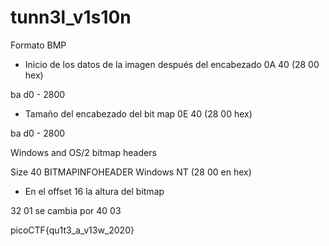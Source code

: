 #  tunn3l_v1s10n


Formato BMP

- Inicio de los datos de la imagen después del encabezado
0A 
40 (28 00 hex)

ba d0 - 2800

- Tamaño del encabezado del bit map
0E
40 (28 00 hex)

ba d0 - 2800

 
Windows and OS/2 bitmap headers

Size
40  BITMAPINFOHEADER Windows NT
(28 00 en hex)


- En el offset 16 la altura del bitmap

32 01  se cambia por 40 03

picoCTF{qu1t3_a_v13w_2020}